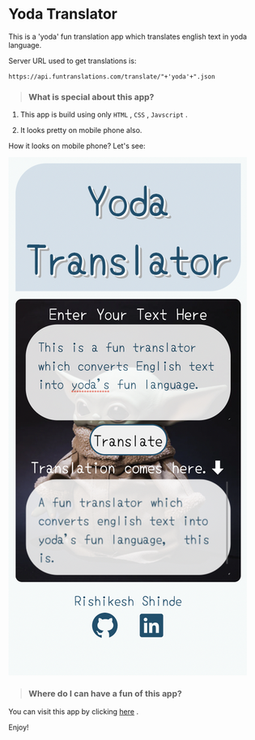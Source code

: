 # **Yoda Translator**
This is a 'yoda' fun translation app which translates english text in yoda language.

Server URL used to get translations is:

    https://api.funtranslations.com/translate/"+'yoda'+".json

>### What is special about this app?

1. This app is build using only `HTML` , `CSS` , `Javscript` .

2. It looks pretty on mobile phone also.

How it looks on mobile phone? Let's see:

![LCO Moscat](assets/mobile-version.png)

>### Where do I can have a fun of this app?

You can visit this app by clicking [here](https://yoda-fun-translation.netlify.app/) .

Enjoy!